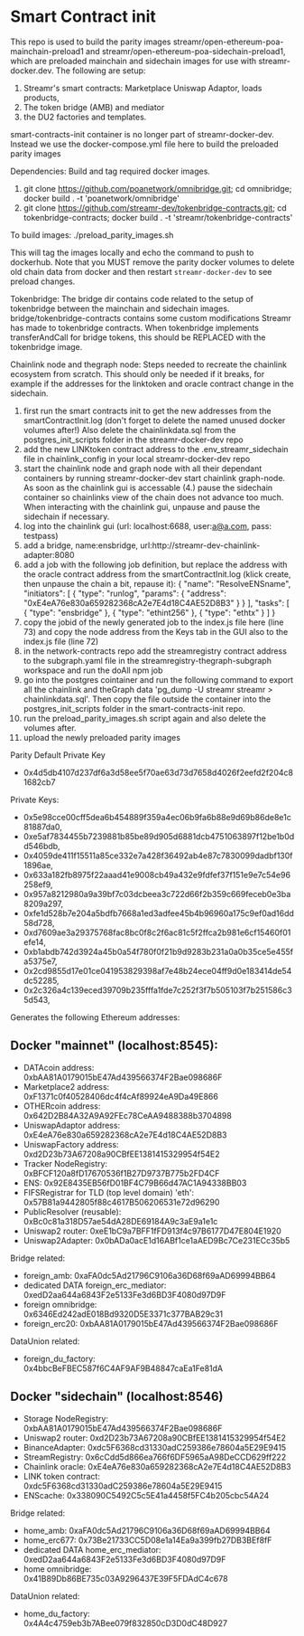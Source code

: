 # Smart Contract init
This repo is used to build the parity images streamr/open-ethereum-poa-mainchain-preload1 and streamr/open-ethereum-poa-sidechain-preload1, which are preloaded mainchain and sidechain images for use with streamr-docker.dev. The following are setup:
 1. Streamr's smart contracts: Marketplace Uniswap Adaptor, loads products,
 2. The token bridge (AMB) and mediator
 3. the DU2 factories and templates. 
 
smart-contracts-init container is no longer part of streamr-docker-dev. Instead we use the docker-compose.yml file here to build the preloaded parity images 

Dependencies:
Build and tag required docker images.
 1. git clone https://github.com/poanetwork/omnibridge.git; cd omnibridge; docker build . -t 'poanetwork/omnibridge'
 2. git clone https://github.com/streamr-dev/tokenbridge-contracts.git; cd tokenbridge-contracts; docker build . -t 'streamr/tokenbridge-contracts' 

To build images:
./preload_parity_images.sh

This will tag the images locally and echo the command to push to dockerhub. 
Note that you MUST remove the parity docker volumes to delete old chain data from docker and then restart `streamr-docker-dev` to see preload changes.

Tokenbridge:
The bridge dir contains code related to the setup of tokenbridge between the mainchain and sidechain images. bridge/tokenbridge-contracts contains some custom modifications Streamr has made to tokenbridge contracts. When tokenbridge implements transferAndCall for bridge tokens, this should be REPLACED with the tokenbridge image.

Chainlink node and thegraph node:
Steps needed to recreate the chainlink ecosystem from scratch. This should only be needed if it breaks, for example if the addresses for the linktoken and oracle contract change in the sidechain.
1. first run the smart contracts init to get the new addresses from the smartContractInit.log (don't forget to delete the named unused docker volumes after!) Also delete the chainlinkdata.sql from the postgres_init_scripts folder in the streamr-docker-dev repo
2. add the new LINKtoken contract address to the .env_streamr_sidechain file in chainlink_config in your local streamr-docker-dev repo
3. start the chainlink node and graph node with all their dependant containers by running streamr-docker-dev start chainlink graph-node. As soon as the chainlink gui is accessable (4.) pause the sidechain container so chainlinks view of the chain does not advance too much. When interacting with the chainlink gui, unpause and pause the sidechain if necessary.
4. log into the chainlink gui (url: localhost:6688, user:a@a.com, pass: testpass)
5. add a bridge, name:ensbridge, url:http://streamr-dev-chainlink-adapter:8080
6. add a job with the following job definition, but replace the address with the oracle contract address from the smartContractInit.log (klick create, then unpause the chain a bit, repause it):
{
  "name": "ResolveENSname",
  "initiators": [
    {
      "type": "runlog",
      "params": {
        "address": "0xE4eA76e830a659282368cA2e7E4d18C4AE52D8B3"
      }
    }
  ],
  "tasks": [
    {
      "type": "ensbridge"
    },
    {
      "type": "ethint256"
    },
    {
      "type": "ethtx"
    }
  ]
}
7. copy the jobid of the newly generated job to the index.js file here (line 73) and copy the node address from the Keys tab in the GUI also to the index.js file (line 72)
8. in the network-contracts repo add the streamregistry contract address to the subgraph.yaml file in the streamregistry-thegraph-subgraph workspace and run the doAll npm job
9. go into the postgres cointainer and run the following command to export all the chainlink and theGraph data 'pg_dump -U streamr streamr > chainlinkdata.sql'. Then copy the file outside the container into the postgres_init_scripts folder in the smart-contracts-init repo.
10. run the preload_parity_images.sh script again and also delete the volumes after.
11. upload the newly preloaded parity images


Parity Default Private Key 
* 0x4d5db4107d237df6a3d58ee5f70ae63d73d7658d4026f2eefd2f204c81682cb7

Private Keys:
* 0x5e98cce00cff5dea6b454889f359a4ec06b9fa6b88e9d69b86de8e1c81887da0,
* 0xe5af7834455b7239881b85be89d905d6881dcb4751063897f12be1b0dd546bdb,
* 0x4059de411f15511a85ce332e7a428f36492ab4e87c7830099dadbf130f1896ae,
* 0x633a182fb8975f22aaad41e9008cb49a432e9fdfef37f151e9e7c54e96258ef9,
* 0x957a8212980a9a39bf7c03dcbeea3c722d66f2b359c669feceb0e3ba8209a297,
* 0xfe1d528b7e204a5bdfb7668a1ed3adfee45b4b96960a175c9ef0ad16dd58d728,
* 0xd7609ae3a29375768fac8bc0f8c2f6ac81c5f2ffca2b981e6cf15460f01efe14,
* 0xb1abdb742d3924a45b0a54f780f0f21b9d9283b231a0a0b35ce5e455fa5375e7,
* 0x2cd9855d17e01ce041953829398af7e48b24ece04ff9d0e183414de54dc52285,
* 0x2c326a4c139eced39709b235fffa1fde7c252f3f7b505103f7b251586c35d543,


Generates the following Ethereum addresses:

## Docker "mainnet" (localhost:8545):
* DATAcoin address: 0xbAA81A0179015bE47Ad439566374F2Bae098686F
* Marketplace2 address: 0xF1371c0f40528406dc4f4cAf89924eA9Da49E866
* OTHERcoin address: 0x642D2B84A32A9A92FEc78CeAA9488388b3704898
* UniswapAdaptor address: 0xE4eA76e830a659282368cA2e7E4d18C4AE52D8B3
* UniswapFactory address: 0xd2D23b73A67208a90CBfEE1381415329954f54E2
* Tracker NodeRegistry: 0xBFCF120a8fD17670536f1B27D9737B775b2FD4CF
* ENS: 0x92E8435EB56fD01BF4C79B66d47AC1A94338BB03
* FIFSRegistrar for TLD (top level domain) 'eth': 0x57B81a9442805f88c4617B506206531e72d96290
* PublicResolver (reusable): 0xBc0c81a318D57ae54dA28DE69184A9c3aE9a1e1c
* Uniswap2 router: 0xeE1bC9a7BFF1fFD913f4c97B6177D47E804E1920
* Uniswap2Adapter: 0x0bADa0acE1d16ABf1ce1aAED9Bc7Ce231ECc35b5

Bridge related:
* foreign_amb: 0xaFA0dc5Ad21796C9106a36D68f69aAD69994BB64
* dedicated DATA foreign_erc_mediator: 0xedD2aa644a6843F2e5133Fe3d6BD3F4080d97D9F
* foreign omnibridge: 0x6346Ed242adE018Bd9320D5E3371c377BAB29c31
* foreign_erc20: 0xbAA81A0179015bE47Ad439566374F2Bae098686F

DataUnion related:
* foreign_du_factory: 0x4bbcBeFBEC587f6C4AF9AF9B48847caEa1Fe81dA


## Docker "sidechain" (localhost:8546)
* Storage NodeRegistry: 0xbAA81A0179015bE47Ad439566374F2Bae098686F
* Uniswap2 router: 0xd2D23b73A67208a90CBfEE1381415329954f54E2
* BinanceAdapter: 0xdc5F6368cd31330adC259386e78604a5E29E9415
* StreamRegistry: 0x6cCdd5d866ea766f6DF5965aA98DeCCD629ff222
* Chainlink oracle: 0xE4eA76e830a659282368cA2e7E4d18C4AE52D8B3
* LINK token contract: 0xdc5F6368cd31330adC259386e78604a5E29E9415
* ENScache: 0x338090C5492C5c5E41a4458f5FC4b205cbc54A24

Bridge related:
* home_amb: 0xaFA0dc5Ad21796C9106a36D68f69aAD69994BB64
* home_erc677: 0x73Be21733CC5D08e1a14Ea9a399fb27DB3BEf8fF
* dedicated DATA home_erc_mediator: 0xedD2aa644a6843F2e5133Fe3d6BD3F4080d97D9F
* home omnibridge: 0x41B89Db86BE735c03A9296437E39F5FDAdC4c678

DataUnion related:
* home_du_factory: 0x4A4c4759eb3b7ABee079f832850cD3D0dC48D927

